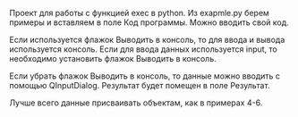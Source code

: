 Проект для работы с функцией exec в python. Из exapmle.py берем примеры и вставляем в поле Код программы. Можно вводить свой код.

Если используется флажок Выводить в консоль, то для ввода и вывода используется консоль. Если для ввода данных используется input, то необходимо установить флажок Выводить в консоль.

Если убрать флажок Выводить в консоль, то данные можно вводить с помощью QInputDialog. Результат будет помещен в поле Результат.

Лучше всего данные присваивать объектам, как в примерах 4-6.

